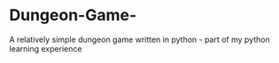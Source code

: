 Dungeon-Game-
=============

A relatively simple dungeon game written in python - part of my python learning experience
